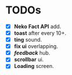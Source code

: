 # TODOs

- [x] **Neko Fact API** add.
- [x] **toast** after every 10+.
- [x] **ting** sound.
- [x] **fix ui** overlapping.
- [x] ***feedback*** hub.
- [x] **scrollbar** ui.
- [x] **Loading** screen.

